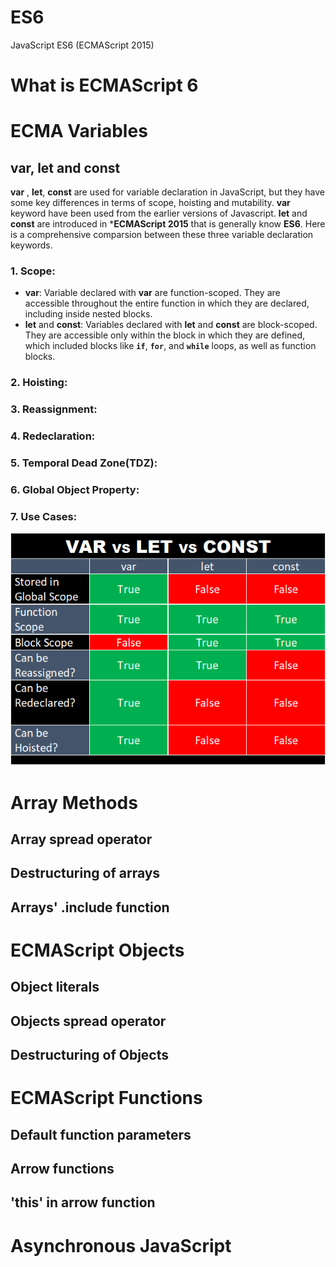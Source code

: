 # ES6
JavaScript ES6 (ECMAScript 2015)

# What is ECMAScript 6
# ECMA Variables
## var, let and const
**var** , **let**, **const** are used for variable declaration in JavaScript, but they have some key differences in terms of scope, hoisting and mutability. **var** keyword have been used from the earlier versions of Javascript. **let** and **const** are introduced in ***ECMAScript 2015** that is generally know **ES6**. Here is a comprehensive comparsion between these three variable declaration keywords.
### 1. Scope:
+ **var**: Variable declared with **var** are function-scoped. They are accessible throughout the entire function in which they are declared, including inside nested blocks.
+ **let** and **const**: Variables declared with **let** and **const** are block-scoped. They are accessible only within the block in which they are defined, which included blocks like **`if`**, **`for`**, and **`while`** loops, as well as function blocks.
### 2. Hoisting:
### 3. Reassignment:
### 4. Redeclaration:
### 5. Temporal Dead Zone(TDZ):
### 6. Global Object Property:
### 7. Use Cases:


![Difference between var, let and const](images/var_let_const.png)

# Array Methods
## Array spread operator
## Destructuring of arrays
## Arrays' .include function

# ECMAScript Objects
## Object literals
## Objects spread operator
## Destructuring of Objects


# ECMAScript Functions
## Default function parameters
## Arrow functions
## 'this' in arrow function

# Asynchronous JavaScript
